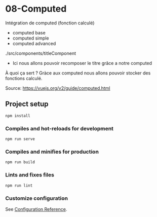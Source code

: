 # 08-Computed

Intégration de computed (fonction calculé)
  - computed base
  - computed simple
  - computed advanced
  
./src/components/titleComponent
  - Ici nous allons pouvoir recomposer le titre grâce a notre computed

À quoi ça sert ?
Gràce aux computed nous allons pouvoir stocker des fonctions calculé.

Source:
https://vuejs.org/v2/guide/computed.html

## Project setup
```
npm install
```

### Compiles and hot-reloads for development
```
npm run serve
```

### Compiles and minifies for production
```
npm run build
```

### Lints and fixes files
```
npm run lint
```

### Customize configuration
See [Configuration Reference](https://cli.vuejs.org/config/).
